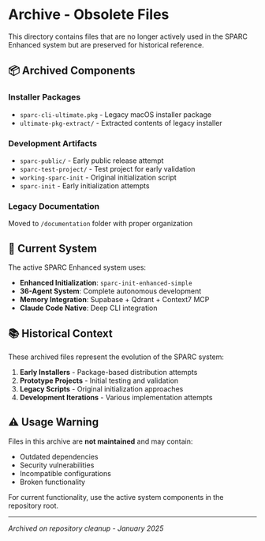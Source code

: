 # Archive - Obsolete Files

This directory contains files that are no longer actively used in the SPARC Enhanced system but are preserved for historical reference.

## 📦 **Archived Components**

### **Installer Packages**
- `sparc-cli-ultimate.pkg` - Legacy macOS installer package
- `ultimate-pkg-extract/` - Extracted contents of legacy installer

### **Development Artifacts**
- `sparc-public/` - Early public release attempt
- `sparc-test-project/` - Test project for early validation
- `working-sparc-init` - Original initialization script
- `sparc-init` - Early initialization attempts

### **Legacy Documentation**
Moved to `/documentation` folder with proper organization

## 🔄 **Current System**

The active SPARC Enhanced system uses:
- **Enhanced Initialization**: `sparc-init-enhanced-simple`
- **36-Agent System**: Complete autonomous development
- **Memory Integration**: Supabase + Qdrant + Context7 MCP
- **Claude Code Native**: Deep CLI integration

## 📚 **Historical Context**

These archived files represent the evolution of the SPARC system:
1. **Early Installers** - Package-based distribution attempts
2. **Prototype Projects** - Initial testing and validation
3. **Legacy Scripts** - Original initialization approaches
4. **Development Iterations** - Various implementation attempts

## ⚠️ **Usage Warning**

Files in this archive are **not maintained** and may contain:
- Outdated dependencies
- Security vulnerabilities  
- Incompatible configurations
- Broken functionality

For current functionality, use the active system components in the repository root.

---

*Archived on repository cleanup - January 2025*